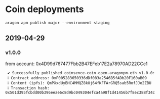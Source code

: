 # Coin deployments
`aragon apm publish major --environment staging`

## 2019-04-29

### v1.0.0
from account: 0x4D99d767477Fbb2B47EFeb17E2a78970AD22CCc1
```
 ✔ Successfully published coinsence-coin.open.aragonpm.eth v1.0.0: 
 ℹ Contract address: 0xF005283650336dDf083a2546B5fADb20F160aB09
 ℹ Content (ipfs): QmPXxdUyBHC4MMQZ8kUj64fKFFArGRQ5sab5RofJJo2ZBU
 ℹ Transaction hash: 0x501d395fcbdd00b396eeae6c8d9bc049304efca4a98f1d41456b7f8ec388f34c
```